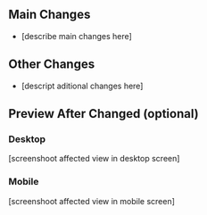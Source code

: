 ## Main Changes

- [describe main changes here]

## Other Changes

- [descript aditional changes here]

## Preview After Changed (optional)

### Desktop

[screenshoot affected view in desktop screen]

### Mobile

[screenshoot affected view in mobile screen]
